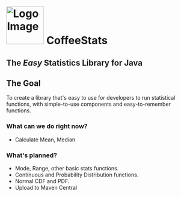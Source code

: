 
# <img src="https://christop406.github.io/logo.svg" alt="Logo Image" style="width: 100px"> CoffeeStats
The *Easy* Statistics Library for Java
---
## The Goal
To create a library that's easy to use for developers to run statistical functions, with simple-to-use components and easy-to-remember functions.

### What can we do right now?
* Calculate Mean, Median

### What's planned?
* Mode, Range, other basic stats functions.
* Continuous and Probability Distribution functions.
* Normal CDF and PDF.
* Upload to Maven Central
